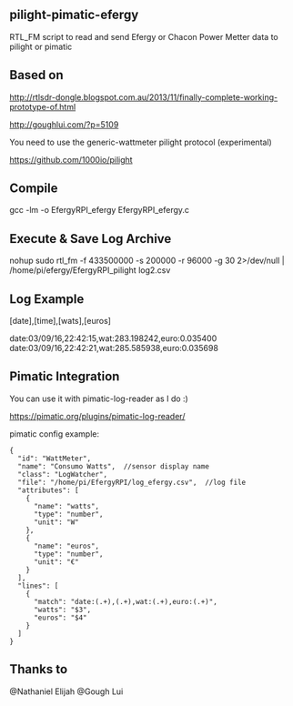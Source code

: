 pilight-pimatic-efergy
----------------------

RTL_FM script to read and send Efergy or Chacon Power Metter data to pilight or pimatic

Based on
--------

http://rtlsdr-dongle.blogspot.com.au/2013/11/finally-complete-working-prototype-of.html

http://goughlui.com/?p=5109

You need to use the generic-wattmeter pilight protocol (experimental)

https://github.com/1000io/pilight

Compile
-------

gcc -lm -o EfergyRPI_efergy EfergyRPI_efergy.c

Execute & Save Log Archive
--------------------------

nohup sudo rtl_fm -f 433500000 -s 200000 -r 96000 -g 30 2>/dev/null | /home/pi/efergy/EfergyRPI_pilight log2.csv

Log Example
-----------

[date],[time],[wats],[euros]

date:03/09/16,22:42:15,wat:283.198242,euro:0.035400
date:03/09/16,22:42:21,wat:285.585938,euro:0.035698

Pimatic Integration
-------------------

You can use it with pimatic-log-reader as I do :)

https://pimatic.org/plugins/pimatic-log-reader/

pimatic config example:

    {
      "id": "WattMeter",
      "name": "Consumo Watts",  //sensor display name
      "class": "LogWatcher",
      "file": "/home/pi/EfergyRPI/log_efergy.csv",  //log file
      "attributes": [
        {
          "name": "watts",
          "type": "number",
          "unit": "W"
        },
        {
          "name": "euros",
          "type": "number",
          "unit": "€"
        }
      ],
      "lines": [
        {
          "match": "date:(.+),(.+),wat:(.+),euro:(.+)",
          "watts": "$3",
          "euros": "$4"
        }
      ]
    }
    
  Thanks to
  ---------
  
  @Nathaniel Elijah
  @Gough Lui
